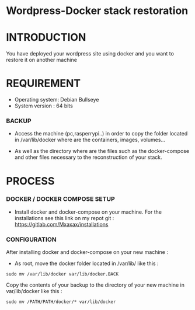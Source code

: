 # Wordpress-Docker stack restoration

# INTRODUCTION
You have deployed your wordpress site using docker and you want to restore it on another machine
# REQUIREMENT
- Operating system: Debian Bullseye
- System version : 64 bits
### BACKUP
- Access the machine (pc,rasperrypi..) in order to copy the folder located in /var/lib/docker where are the containers, images, volumes... 

- As well as the directory where are the files such as the docker-compose and other files necessary to the reconstruction of your stack.
# PROCESS
### DOCKER / DOCKER COMPOSE SETUP
- Install docker and docker-compose on your machine. For the installations see this link on my repot git : https://gitlab.com/Mxaxax/installations
### CONFIGURATION
After installing docker and docker-compose on your new machine :

- As root, move the docker folder located in /var/lib/ like this :
```
sudo mv /var/lib/docker var/lib/docker.BACK
```
Copy the contents of your backup to the directory of your new machine in var/lib/docker like this :
```
sudo mv /PATH/PATH/docker/* var/lib/docker
```
